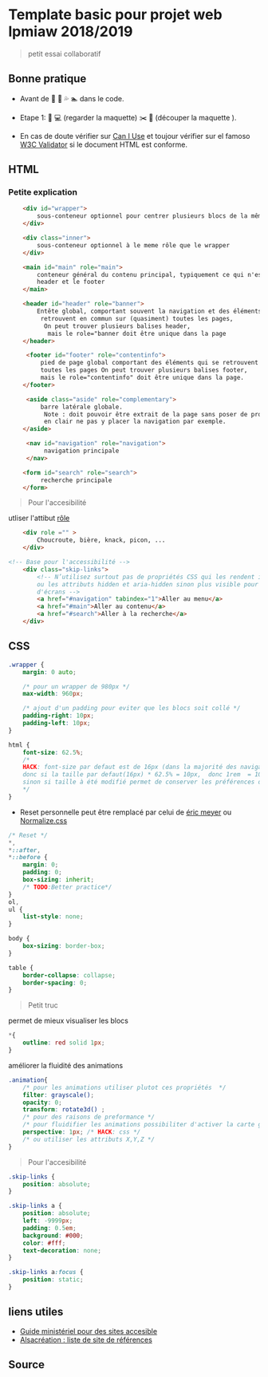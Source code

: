 # Template basic pour projet web lpmiaw 2018/2019

> petit essai collaboratif

## Bonne pratique

- Avant de :running: :ocean: :sweat_drops: :swimmer: dans le code.

- Etape 1:  :eyes: :computer: (regarder la maquette)  :scissors:  :pencil: (découper la maquette ).

- En cas de doute vérifier sur [Can I Use](https://caniuse.com/#) et toujour vérifier sur el famoso [W3C Validator](https://validator.w3.org/nu/) si le document HTML est conforme.

## HTML

### Petite explication

``` HTML
    <div id="wrapper">
        sous-conteneur optionnel pour centrer plusieurs blocs de la même manière
    </div>
```

``` HTML
    <div class="inner">
        sous-conteneur optionnel à le meme rôle que le wrapper
    </div>
```

``` HTML
    <main id="main" role="main">
        conteneur général du contenu principal, typiquement ce qui n'est pas dans le
        header et le footer
    </main>
```

``` HTML
    <header id="header" role="banner">
        Entête global, comportant souvent la navigation et des éléments qui se
         retrouvent en commun sur (quasiment) toutes les pages,
          On peut trouver plusieurs balises header,
           mais le role="banner doit être unique dans la page
    </header>
```

``` HTML
     <footer id="footer" role="contentinfo">
         pied de page global comportant des éléments qui se retrouvent en commun sur (quasiment)
         toutes les pages On peut trouver plusieurs balises footer,
         mais le role="contentinfo" doit être unique dans la page.
    </footer>
```

``` HTML
     <aside class="aside" role="complementary">
         barre latérale globale.
          Note : doit pouvoir être extrait de la page sans poser de problème,
          en clair ne pas y placer la navigation par exemple.
    </aside>
```

``` HTML
     <nav id="navigation" role="navigation">
          navigation principale
     </nav>
```

```HTML
    <form id="search" role="search">
         recherche principale
    </form>
````

> Pour l'accesibilité

utliser l'attibut [rôle](https://www.w3.org/TR/html-aria/#sec-strong-native-semantics)

```HTML
    <div role ="" >
        Choucroute, bière, knack, picon, ...
    </div>
```

```HTML
<!-- Base pour l'accessibilité -->
    <div class="skip-links">
        <!-- N’utilisez surtout pas de propriétés CSS qui les rendent inactifs 
        ou les attributs hidden et aria-hidden sinon plus visible pour les lecteurs 
        d'écrans -->
        <a href="#navigation" tabindex="1">Aller au menu</a>
        <a href="#main">Aller au contenu</a>
        <a href="#search">Aller à la recherche</a>
    </div>
```

## CSS

``` CSS
.wrapper {
    margin: 0 auto;

    /* pour un wrapper de 980px */
    max-width: 960px;

    /* ajout d'un padding pour eviter que les blocs soit collé */
    padding-right: 10px;
    padding-left: 10px;
}
```

```CSS
html {
    font-size: 62.5%;
    /*
    HACK: font-size par defaut est de 16px (dans la majorité des navigateurs)
    donc si la taille par defaut(16px) * 62.5% = 10px,  donc 1rem  = 10px;
    sinon si taille à été modifié permet de conserver les préférences de l'utilisateurs et de changer l'apparence en conséquence
    */
}
```

- Reset personnelle peut être remplacé par celui de [éric meyer](https://meyerweb.com/eric/tools/css/reset/)  ou  [Normalize.css](https://github.com/necolas/normalize.css/)

```CSS
/* Reset */
*,
*::after,
*::before {
    margin: 0;
    padding: 0;
    box-sizing: inherit;
    /* TODO:Better practice*/
}
ol,
ul {
    list-style: none;
}

body {
    box-sizing: border-box;
}

table {
    border-collapse: collapse;
    border-spacing: 0;
}
```

>Petit truc

permet de mieux visualiser les blocs

```CSS
*{
    outline: red solid 1px;
}

```

améliorer la fluidité des animations

```CSS
.animation{
    /* pour les animations utiliser plutot ces propriétés  */
    filter: grayscale();
    opacity: 0;
    transform: rotate3d() ;
    /* pour des raisons de preformance */
    /* pour fluidifier les animations possibiliter d'activer la carte graphique */
    perspective: 1px; /* HACK: css */
    /* ou utiliser les attributs X,Y,Z */
}
```

> Pour l'accesibilité

```CSS
.skip-links {
    position: absolute;
}

.skip-links a {
    position: absolute;
    left: -9999px;
    padding: 0.5em;
    background: #000;
    color: #fff;
    text-decoration: none;
}

.skip-links a:focus {
    position: static;
}
```

## liens utiles

- [Guide ministériel pour des sites accesible](https://github.com/DISIC/guide-integrateur)
- [Alsacréation : liste de site de références](https://github.com/alsacreations/guidelines/blob/master/Ressources-liens.md)

## Source
